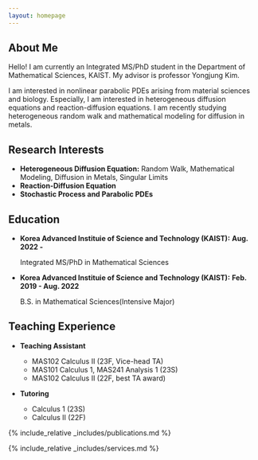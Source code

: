 ```yaml
---
layout: homepage
---
```


## About Me

Hello! I am currently an Integrated MS/PhD student in the Department of Mathematical Sciences, KAIST. My advisor is professor Yongjung Kim. 

I am interested in nonlinear parabolic PDEs arising from material sciences and biology. Especially, I am interested in heterogeneous diffusion equations and reaction-diffusion equations. I am recently studying heterogeneous random walk and mathematical modeling for diffusion in metals.

## Research Interests

- **Heterogeneous Diffusion Equation:** Random Walk, Mathematical Modeling, Diffusion in Metals, Singular Limits
- **Reaction-Diffusion Equation**
- **Stochastic Process and Parabolic PDEs**

## Education

- **Korea Advanced Instituie of Science and Technology (KAIST):** **Aug. 2022 -**

  Integrated MS/PhD in Mathematical Sciences

- **Korea Advanced Instituie of Science and Technology (KAIST):** **Feb. 2019 - Aug. 2022**

  B.S. in Mathematical Sciences(Intensive Major)

## Teaching Experience

- **Teaching Assistant**
  - MAS102 Calculus II (23F, Vice-head TA)  
  - MAS101 Calculus 1, MAS241 Analysis 1 (23S)
  - MAS102 Calculus II (22F, best TA award)

- **Tutoring**
  - Calculus 1 (23S) 
  - Calculus II (22F)

{% include_relative _includes/publications.md %}

{% include_relative _includes/services.md %}
